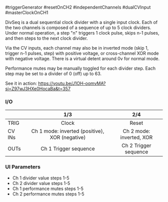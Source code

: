 #triggerGenerator #resetOnCH2  #independentChannels #dualCVInput #masterClockOnCH1 

DivSeq is a dual sequential clock divider with a single input clock. Each of the two channels is composed of a sequence of up to 5 clock dividers. Under normal operation, a step "n" triggers 1 clock pulse, skips n-1 pulses, and then steps to the next clock divider.

Via the CV inputs, each channel may also be in inverted mode (skip 1, trigger n-1 pulses, step) with positive voltage, or cross-channel XOR mode with negative voltage. There is a virtual detent around 0v for normal mode.

Performance mutes may be manually toggled for each divider step. Each step may be set to a divider of 0 (off) up to 63.

See it in action: https://youtu.be/J1OH-oomvMA?si=Z97wJ3HXe0HocaBa&t=357


### I/O

|        |                      1/3                       |           2/4            |
| ------ | :--------------------------------------------: | :----------------------: |
| TRIG   |                     Clock                      |          Reset           |
| CV INs | Ch 1 mode: inverted (positive), XOR (negative) | Ch 2 mode: inverted, XOR |
| OUTs   |             Ch 1 Trigger sequence              |  Ch 2 Trigger sequence   |


### UI Parameters
* Ch 1 divider value steps 1-5
* Ch 2 divider value steps 1-5
* Ch 1 performance mutes steps 1-5
* Ch 2 performance mutes steps 1-5
